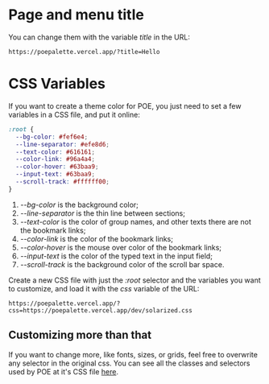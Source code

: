 # Page and menu title

You can change them with the variable _title_ in the URL:

`https://poepalette.vercel.app/?title=Hello`

# CSS Variables

If you want to create a theme color for POE, you just need to set a few variables in a CSS file, and put it online:

```css
:root {
  --bg-color: #fef6e4;
  --line-separator: #efe8d6;
  --text-color: #616161;
  --color-link: #96a4a4;
  --color-hover: #63baa9;
  --input-text: #63baa9;
  --scroll-track: #ffffff00;
}
```

1. _--bg-color_ is the background color;
2. _--line-separator_ is the thin line between sections;
3. _--text-color_ is the color of group names, and other texts there are not the bookmark links;
4. _--color-link_ is the color of the bookmark links;
5. _--color-hover_ is the mouse over color of the bookmark links;
6. _--input-text_ is the color of the typed text in the input field;
7. _--scroll-track_ is the background color of the scroll bar space.

Create a new CSS file with just the _:root_ selector and the variables you want to customize, and load it with the _css_ variable of the URL:

`https://poepalette.vercel.app/?css=https://poepalette.vercel.app/dev/solarized.css`

## Customizing more than that

If you want to change more, like fonts, sizes, or grids, feel free to overwrite any selector in the original css. You can see all the classes and selectors used by POE at it's CSS file [here](https://poepalette.vercel.app/dev/style.css).
